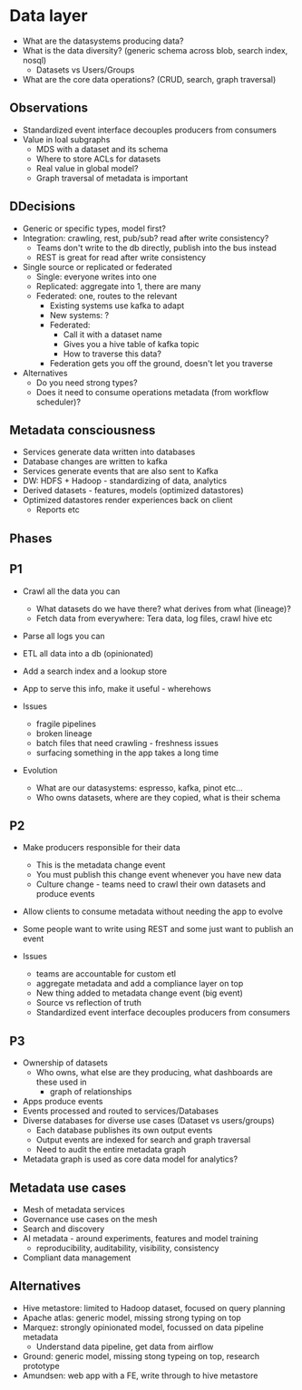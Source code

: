 # Data layer

* What are the datasystems producing data?
* What is the data diversity? (generic schema across blob, search index, nosql)
    - Datasets vs Users/Groups
* What are the core data operations? (CRUD, search, graph traversal)

Observations
---
* Standardized event interface decouples producers from consumers
* Value in loal subgraphs
    - MDS with a dataset and its schema
    - Where to store ACLs for datasets
    - Real value in global model?
    - Graph traversal of metadata is important

DDecisions
---
* Generic or specific types, model first?
* Integration: crawling, rest, pub/sub? read after write consistency?
    - Teams don't write to the db directly, publish into the bus instead
    - REST is great for read after write consistency
* Single source or replicated or federated
    - Single: everyone writes into one
    - Replicated: aggregate into 1, there are many
    - Federated: one, routes to the relevant
        * Existing systems use kafka to adapt
        * New systems: ?
        * Federated:
            - Call it with a dataset name
            - Gives you a hive table of kafka topic
            - How to traverse this data?
        * Federation gets you off the ground, doesn't let you traverse
* Alternatives
    - Do you need strong types?
    - Does it need to consume operations metadata (from workflow scheduler)?

## Metadata consciousness

* Services generate data written into databases
* Database changes are written to kafka
* Services generate events that are also sent to Kafka
* DW: HDFS + Hadoop - standardizing of data, analytics
* Derived datasets - features, models (optimized datastores)
* Optimized datastores render experiences back on client
    - Reports etc

## Phases

P1
--
* Crawl all the data you can
    - What datasets do we have there? what derives from what (lineage)?
    - Fetch data from everywhere: Tera data, log files, crawl hive etc
* Parse all logs you can
* ETL all data into a db (opinionated)
* Add a search index and a lookup store
* App to serve this info, make it useful - wherehows

* Issues
    - fragile pipelines
    - broken lineage
    - batch files that need crawling - freshness issues
    - surfacing something in the app takes a long time

* Evolution
    - What are our datasystems: espresso, kafka, pinot etc...
    - Who owns datasets, where are they copied, what is their schema

P2
--
* Make producers responsible for their data
    - This is the metadata change event
    - You must publish this change event whenever you have new data
    - Culture change - teams need to crawl their own datasets and produce events
* Allow clients to consume metadata without needing the app to evolve
* Some people want to write using REST and some just want to publish an event

* Issues
    - teams are accountable for custom etl
    - aggregate metadata and add a compliance layer on top
    - New thing added to metadata change event (big event)
    - Source vs reflection of truth
    - Standardized event interface decouples producers from consumers

P3
--
* Ownership of datasets
    - Who owns, what else are they producing, what dashboards are these used in
        - graph of relationships
* Apps produce events
* Events processed and routed to services/Databases
* Diverse databases for diverse use cases (Dataset vs users/groups)
    - Each database publishes its own output events
    - Output events are indexed for search and graph traversal
    - Need to audit the entire metadata graph
* Metadata graph is used as core data model for analytics?

## Metadata use cases

* Mesh of metadata services
* Governance use cases on the mesh
* Search and discovery
* AI metadata - around experiments, features and model training
    - reproducibility, auditability, visibility, consistency
* Compliant data management

## Alternatives

* Hive metastore: limited to Hadoop dataset, focused on query planning
* Apache atlas: generic model, missing strong typing on top
* Marquez: strongly opinionated model, focussed on data pipeline metadata
    - Understand data pipeline, get data from airflow
* Ground: generic model, missing stong typeing on top, research prototype
* Amundsen: web app with a FE, write through to hive metastore


